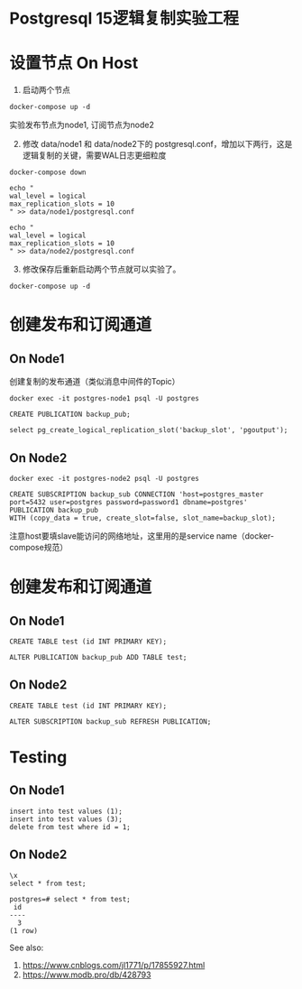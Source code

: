 # Postgresql 15逻辑复制实验工程

# 设置节点 On Host
1. 启动两个节点
```
docker-compose up -d
```
实验发布节点为node1, 订阅节点为node2

2. 修改 data/node1 和 data/node2下的 postgresql.conf，增加以下两行，这是逻辑复制的关键，需要WAL日志更细粒度
```
docker-compose down

echo "
wal_level = logical
max_replication_slots = 10
" >> data/node1/postgresql.conf

echo "
wal_level = logical
max_replication_slots = 10
" >> data/node2/postgresql.conf

```

3. 修改保存后重新启动两个节点就可以实验了。
```
docker-compose up -d 
```

# 创建发布和订阅通道
## On Node1
创建复制的发布通道（类似消息中间件的Topic）
```
docker exec -it postgres-node1 psql -U postgres  

CREATE PUBLICATION backup_pub;

select pg_create_logical_replication_slot('backup_slot', 'pgoutput');
```

## On Node2
```
docker exec -it postgres-node2 psql -U postgres

CREATE SUBSCRIPTION backup_sub CONNECTION 'host=postgres_master port=5432 user=postgres password=password1 dbname=postgres'
PUBLICATION backup_pub
WITH (copy_data = true, create_slot=false, slot_name=backup_slot);
```
注意host要填slave能访问的网络地址，这里用的是service name（docker-compose规范）

# 创建发布和订阅通道
## On Node1
```
CREATE TABLE test (id INT PRIMARY KEY);

ALTER PUBLICATION backup_pub ADD TABLE test;
```

## On Node2
```
CREATE TABLE test (id INT PRIMARY KEY);

ALTER SUBSCRIPTION backup_sub REFRESH PUBLICATION;
```

# Testing
## On Node1
```
insert into test values (1);
insert into test values (3);
delete from test where id = 1;
```

## On Node2
```
\x
select * from test;

postgres=# select * from test;
 id 
----
  3
(1 row)
```

See also:
1. https://www.cnblogs.com/jl1771/p/17855927.html
2. https://www.modb.pro/db/428793